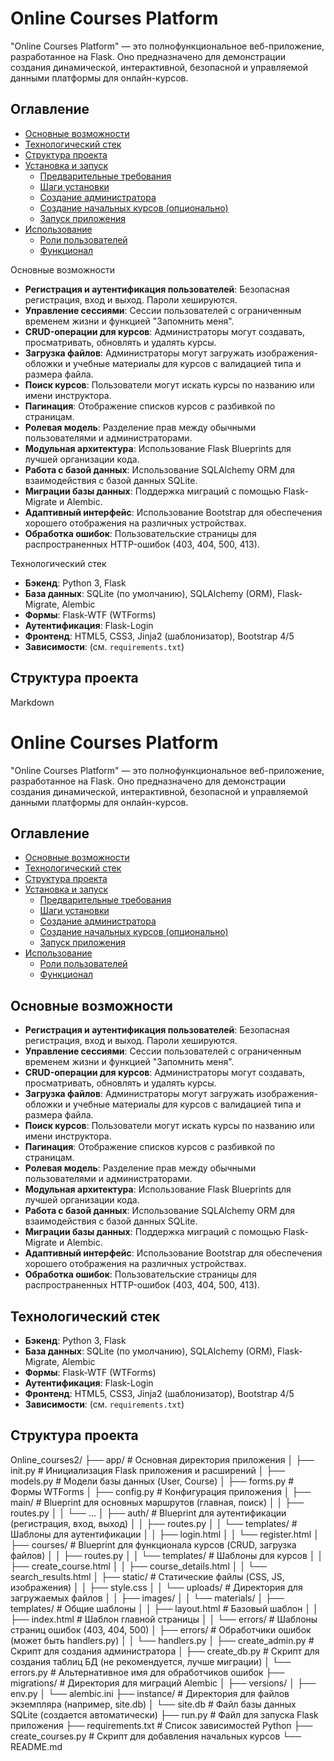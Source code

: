 # Online Courses Platform

"Online Courses Platform" — это полнофункциональное веб-приложение, разработанное на Flask. Оно предназначено для демонстрации создания динамической, интерактивной, безопасной и управляемой данными платформы для онлайн-курсов.

## Оглавление

- [Основные возможности](#основные-возможности)
- [Технологический стек](#технологический-стек)
- [Структура проекта](#структура-проекта)
- [Установка и запуск](#установка-и-запуск)
  - [Предварительные требования](#предварительные-требования)
  - [Шаги установки](#шаги-установки)
  - [Создание администратора](#создание-администратора)
  - [Создание начальных курсов (опционально)](#создание-начальных-курсов-опционально)
  - [Запуск приложения](#запуск-приложения)
- [Использование](#использование)
  - [Роли пользователей](#роли-пользователей)
  - [Функционал](#функционал)

Основные возможности

* **Регистрация и аутентификация пользователей**: Безопасная регистрация, вход и выход. Пароли хешируются.
* **Управление сессиями**: Сессии пользователей с ограниченным временем жизни и функцией "Запомнить меня".
* **CRUD-операции для курсов**: Администраторы могут создавать, просматривать, обновлять и удалять курсы.
* **Загрузка файлов**: Администраторы могут загружать изображения-обложки и учебные материалы для курсов с валидацией типа и размера файла.
* **Поиск курсов**: Пользователи могут искать курсы по названию или имени инструктора.
* **Пагинация**: Отображение списков курсов с разбивкой по страницам.
* **Ролевая модель**: Разделение прав между обычными пользователями и администраторами.
* **Модульная архитектура**: Использование Flask Blueprints для лучшей организации кода.
* **Работа с базой данных**: Использование SQLAlchemy ORM для взаимодействия с базой данных SQLite.
* **Миграции базы данных**: Поддержка миграций с помощью Flask-Migrate и Alembic.
* **Адаптивный интерфейс**: Использование Bootstrap для обеспечения хорошего отображения на различных устройствах.
* **Обработка ошибок**: Пользовательские страницы для распространенных HTTP-ошибок (403, 404, 500, 413).

Технологический стек

* **Бэкенд**: Python 3, Flask
* **База данных**: SQLite (по умолчанию), SQLAlchemy (ORM), Flask-Migrate, Alembic
* **Формы**: Flask-WTF (WTForms)
* **Аутентификация**: Flask-Login
* **Фронтенд**: HTML5, CSS3, Jinja2 (шаблонизатор), Bootstrap 4/5
* **Зависимости**: (см. `requirements.txt`)

## Структура проекта
Markdown

# Online Courses Platform

"Online Courses Platform" — это полнофункциональное веб-приложение, разработанное на Flask. Оно предназначено для демонстрации создания динамической, интерактивной, безопасной и управляемой данными платформы для онлайн-курсов.

## Оглавление

- [Основные возможности](#основные-возможности)
- [Технологический стек](#технологический-стек)
- [Структура проекта](#структура-проекта)
- [Установка и запуск](#установка-и-запуск)
  - [Предварительные требования](#предварительные-требования)
  - [Шаги установки](#шаги-установки)
  - [Создание администратора](#создание-администратора)
  - [Создание начальных курсов (опционально)](#создание-начальных-курсов-опционально)
  - [Запуск приложения](#запуск-приложения)
- [Использование](#использование)
  - [Роли пользователей](#роли-пользователей)
  - [Функционал](#функционал)

## Основные возможности

* **Регистрация и аутентификация пользователей**: Безопасная регистрация, вход и выход. Пароли хешируются.
* **Управление сессиями**: Сессии пользователей с ограниченным временем жизни и функцией "Запомнить меня".
* **CRUD-операции для курсов**: Администраторы могут создавать, просматривать, обновлять и удалять курсы.
* **Загрузка файлов**: Администраторы могут загружать изображения-обложки и учебные материалы для курсов с валидацией типа и размера файла.
* **Поиск курсов**: Пользователи могут искать курсы по названию или имени инструктора.
* **Пагинация**: Отображение списков курсов с разбивкой по страницам.
* **Ролевая модель**: Разделение прав между обычными пользователями и администраторами.
* **Модульная архитектура**: Использование Flask Blueprints для лучшей организации кода.
* **Работа с базой данных**: Использование SQLAlchemy ORM для взаимодействия с базой данных SQLite.
* **Миграции базы данных**: Поддержка миграций с помощью Flask-Migrate и Alembic.
* **Адаптивный интерфейс**: Использование Bootstrap для обеспечения хорошего отображения на различных устройствах.
* **Обработка ошибок**: Пользовательские страницы для распространенных HTTP-ошибок (403, 404, 500, 413).

## Технологический стек

* **Бэкенд**: Python 3, Flask
* **База данных**: SQLite (по умолчанию), SQLAlchemy (ORM), Flask-Migrate, Alembic
* **Формы**: Flask-WTF (WTForms)
* **Аутентификация**: Flask-Login
* **Фронтенд**: HTML5, CSS3, Jinja2 (шаблонизатор), Bootstrap 4/5
* **Зависимости**: (см. `requirements.txt`)

## Структура проекта

Online_courses2/
├── app/                        # Основная директория приложения
│   ├── init.py             # Инициализация Flask приложения и расширений
│   ├── models.py               # Модели базы данных (User, Course)
│   ├── forms.py                # Формы WTForms
│   ├── config.py               # Конфигурация приложения
│   ├── main/                   # Blueprint для основных маршрутов (главная, поиск)
│   │   ├── routes.py
│   │   └── ...
│   ├── auth/                   # Blueprint для аутентификации (регистрация, вход, выход)
│   │   ├── routes.py
│   │   └── templates/          # Шаблоны для аутентификации
│   │       ├── login.html
│   │       └── register.html
│   ├── courses/                # Blueprint для функционала курсов (CRUD, загрузка файлов)
│   │   ├── routes.py
│   │   └── templates/          # Шаблоны для курсов
│   │       ├── create_course.html
│   │       ├── course_details.html
│   │       └── search_results.html
│   ├── static/                 # Статические файлы (CSS, JS, изображения)
│   │   ├── style.css
│   │   └── uploads/            # Директория для загружаемых файлов
│   │       ├── images/
│   │       └── materials/
│   ├── templates/              # Общие шаблоны
│   │   ├── layout.html         # Базовый шаблон
│   │   ├── index.html          # Шаблон главной страницы
│   │   └── errors/             # Шаблоны страниц ошибок (403, 404, 500)
│   ├── errors/                 # Обработчики ошибок (может быть handlers.py)
│   │   └── handlers.py
│   ├── create_admin.py         # Скрипт для создания администратора
│   ├── create_db.py            # Скрипт для создания таблиц БД (не рекомендуется, лучше миграции)
│   └── errors.py               # Альтернативное имя для обработчиков ошибок
├── migrations/                 # Директория для миграций Alembic
│   ├── versions/
│   ├── env.py
│   └── alembic.ini
├── instance/                   # Директория для файлов экземпляра (например, site.db)
│   └── site.db                 # Файл базы данных SQLite (создается автоматически)
├── run.py                      # Файл для запуска Flask приложения
├── requirements.txt            # Список зависимостей Python
├── create_courses.py           # Скрипт для добавления начальных курсов
└── README.md                   
